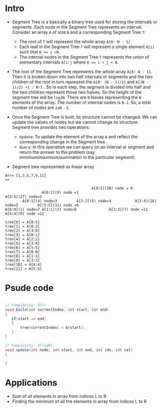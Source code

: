 # Intro

- Segment Tree is a basically a binary tree used for storing the intervals or segments. Each node in the Segment Tree represents an interval. Consider an array `A` of size `N` and a corresponding Segment Tree `T`:
    - The root of `T` will represent the whole array `A[0: N - 1]`
    - Each leaf in the Segment Tree `T`  will represent a single element `A[i]` such that `0 <= i <N`.
    - The internal nodes in the Segment Tree  `T` represents the union of elementary intervals `A[i:j` where `0 <= i < j < N`.

- The root of the Segment Tree represents the whole array `A[0: N - 1]`. Then it is broken down into two half intervals or segments and the two children of the root in turn represent the `A[0: (N - 1)/2]`  and `A[(N - 1)/2] +1 : N-1` . So in each step, the segment is divided into half and the two children represent those two halves. So the height of the segment tree will be `log2N`. There are  `N` leaves representing the `N`  elements of the array. The number of internal nodes is `N-1`. So, a total number of nodes are `2xN -1`.

- Once the Segment Tree is built, its structure cannot be changed. We can update the values of nodes but we cannot change its structure. Segment tree provides two operations:

  - `Update`: To update the element of the array  `A` and reflect the corresponding change in the Segment tree.
  - `Query`: In this operation we can query on an interval or segment and return the answer to the problem (say minimum/maximum/summation in the particular segment).
- Segment tree represented as linear array
```
Arr= [1,3,5,7,9,11]
=> 

                                        A[0:5](36) node = 0
                 A[0:2](9) node =1                                 A[3:5](27) node=2
        A[0:1](4) node=3         A[2:2](5) node=4           A[3:4](16) node=5         A[(5:5](11) node =6
A[0:0](1) node=7 A[1:1](3) node=8               A[3:3](7) node =11 A[4:4](9) node =12

tree[0] = A[0:5]
tree[1] = A[0:2]
tree[2] = A[3:5]
tree[3] = A[0:1]
tree[4] = A[2:2]
tree[5] = A[3:4]
tree[6] = A[5:5]
tree[7] = A[0:0]
tree[8] = A[1:1]
tree[9] = A[3:3]
tree[10] = A[4:4]
tree[11] = A[5:5]
```

# Psude code

```csharp

// Complexity: O(n)
void build(int currentIndex, int start, int end)
{
   if(start == end)
   {
       tree[currentIndex] = A[start];
   }
}

// Complexity: O(logN)
void update(int node, int start, int end, int idx, int val)
{
   
}
```

# Applications
- Sum of all elements in array from indices L to R
- Finding the minimum of all the elements in array from indices L to R
